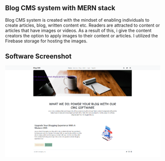 ## Blog CMS system with MERN stack

Blog CMS system is created with the mindset of enabling individuals to create articles, blog, written content etc. Readers are attracted to content or articles that have images or videos. As a result of this, i give the content creators the option to apply images to their content or articles. I utilized the Firebase storage for hosting the images.

## Software Screenshot
<img src='software_screenshot.PNG' alt='SOFTWARE SCREENSHOT'/>